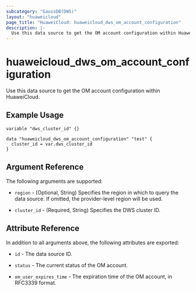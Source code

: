 ```yaml
---
subcategory: "GaussDB(DWS)"
layout: "huaweicloud"
page_title: "HuaweiCloud: huaweicloud_dws_om_account_configuration"
description: |-
  Use this data source to get the OM account configuration within HuaweiCloud.
---
```


# huaweicloud_dws_om_account_configuration

Use this data source to get the OM account configuration within HuaweiCloud.

## Example Usage

```hcl
variable "dws_cluster_id" {}

data "huaweicloud_dws_om_account_configuration" "test" {
  cluster_id = var.dws_cluster_id
}
```

## Argument Reference

The following arguments are supported:

* `region` - (Optional, String) Specifies the region in which to query the data source.
  If omitted, the provider-level region will be used.

* `cluster_id` - (Required, String) Specifies the DWS cluster ID.

## Attribute Reference

In addition to all arguments above, the following attributes are exported:

* `id` - The data source ID.

* `status` - The current status of the OM account.

* `om_user_expires_time` - The expiration time of the OM account, in RFC3339 format.
